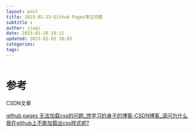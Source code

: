 ```yaml
---
layout: post
title: 2023-01-23-Github Pages常见问题
subtitle :
author: jiaqi
date: 2023-01-28 19:11
updated: 2023-02-03 10:03
categories: 
tags:
---
```

```toc
```


# 参考
CSDN文章

[github pages 无法加载css的问题_馋学习的身子的博客-CSDN博客_请问为什么我在github上不能加载出css样式呢?](https://blog.csdn.net/qq_38048756/article/details/120151920)